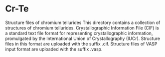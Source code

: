 # Cr-Te
Structure files of chromium tellurides
This directory contains a collection of structures of chromium tellurides. 
Crystallographic Information File (CIF) is a standard text file format for representing crystallographic information, promulgated by the International Union of Crystallography (IUCr). Structure files in this format are uploaded with the suffix .cif.
Structure files of VASP input format are uploaded with the suffix .vasp.
